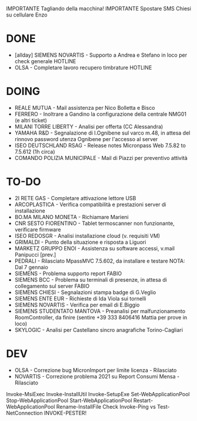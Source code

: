 IMPORTANTE Tagliando della macchina!
IMPORTANTE Spostare SMS Chiesi su cellulare Enzo


# DONE
- [allday] SIEMENS NOVARTIS - Supporto a Andrea e Stefano in loco per check generale HOTLINE
- OLSA - Completare lavoro recupero timbrature HOTLINE


# DOING
- REALE MUTUA - Mail assistenza per Nico Bolletta e Bisco
- FERRERO - Inoltrare a Gandino la configurazione della centrale NMG01 (e altri ticket)
- MILANI TORRE LIBERTY - Analisi per offerta (CC Alessandra)
- YAMAHA R&D - Segnalazione di I.Ognibene sul varco m.48, in attesa del rinnovo password utenza Ognibene per l'accesso al server
- ISEO DEUTSCHLAND RSAG - Release notes Micronpass Web 7.5.82 to 7.5.612 (1h circa)
- COMANDO POLIZIA MUNICIPALE - Mail di Piazzi per preventivo attività


# TO-DO
- 2I RETE GAS - Completare attivazione lettore USB
- ARCOPLASTICA - Verifica compatibilità e prestazioni server di installazione
- BO.MA MILANO MONETA - Richiamare Marieni
- CNR SESTO FIORENTINO - Tablet termoscanner non funzionante, verificare firmware
- ISEO REDOSGR - Analisi installazione cloud (v. requisiti VM)
- GRIMALDI - Punto della situazione e risposta a Liguori
- MARKETZ GRUPPO ENOI - Assistenza su software accessi, v.mail Panipucci [prev.]
- PEDRALI - Rilasciato MpassMVC 7.5.602, da installare e testare NOTA: Dal 7 gennaio
- SIEMENS - Problema supporto report FABIO
- SIEMENS BCC - Problema su terminali di presenze, in attesa di collegamento sul server FABIO
- SIEMENS CHIESI - Segnalazioni stampa badge di G.Veglio
- SIEMENS ENTE EUR - Richieste di Ida Viola sui tornelli
- SIEMENS NOVARTIS - Verifica per email di E.Biggio
- SIEMENS STUDENTATO MANTOVA - Preanalisi per malfunzionamento RoomController, da finire (sentire +39 333 8406416 Mattia per prove in loco)
- SKYLOGIC - Analisi per Castellano sincro anagrafiche Torino-Cagliari


# DEV
- OLSA - Correzione bug MicronImport per limite licenza - Rilasciato
- NOVARTIS - Correzione problema 2021 su Report Consumi Mensa - Rilasciato

Invoke-MsiExec
Invoke-InstallUtil
Invoke-SetupExe
Set-WebApplicationPool
Stop-WebApplicationPool
Start-WebApplicationPool
Restart-WebApplicationPool
Rename-InstallFile
Check Invoke-Ping vs Test-NetConnection
INVOKE-PESTER!